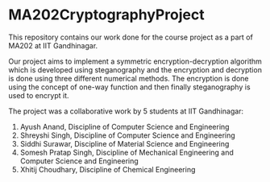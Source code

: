 # MA202CryptographyProject
This repository contains our work done for the course project as a part of MA202 at IIT Gandhinagar. 

Our project aims to implement a symmetric encryption-decryption algorithm which is developed using steganography and the encryption and decryption is done using three different numerical methods. The encryption is done using the concept of one-way function and then finally steganography is used to encrypt it.

The project was a collaborative work by 5 students at IIT Gandhinagar:
1. Ayush Anand, Discipline of Computer Science and Engineering
2. Shreyshi Singh, Discipline of Computer Science and Engineering
3. Siddhi Surawar, Discipline of Material Science and Engineering
4. Somesh Pratap Singh, Discipline of Mechanical Engineering and Computer Science and Engineering
5. Xhitij Choudhary, Discipline of Chemical Engineering

